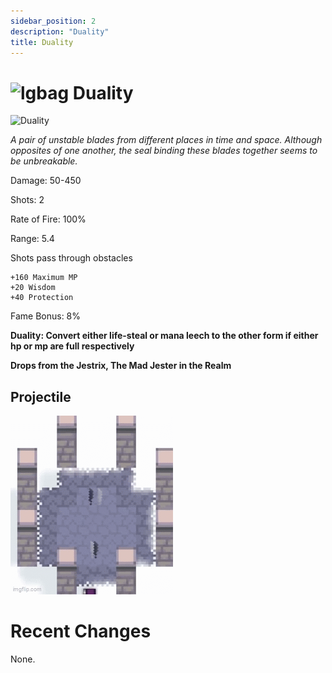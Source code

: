 ```yaml
---
sidebar_position: 2
description: "Duality"
title: Duality
---
```


# ![lgbag](https://raw.githubusercontent.com/Valor-Inc/Wiki/main/static/img/Tiered%20Bags/Legendary_Bag.png) Duality

![Duality](https://vwiki.valorserver.com/api/item/picture/Duality)

<i>A pair of unstable blades from different places in time and space. Although opposites of one another, the seal binding these blades together seems to be unbreakable.</i>



Damage: 50-450 

Shots: 2

Rate of Fire: 100%

Range: 5.4

Shots pass through obstacles

    +160 Maximum MP
    +20 Wisdom
    +40 Protection

Fame Bonus: 8%

**Duality: Convert either life-steal or mana leech to the other form if either hp or mp are full respectively**

**Drops from the Jestrix, The Mad Jester in the Realm**

## Projectile

![Duality Projectile](https://raw.githubusercontent.com/Terracidal/Gifs/refs/heads/main/9fes74.gif)

# Recent Changes
None.
